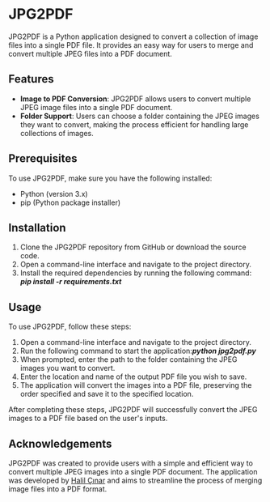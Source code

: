 # JPG2PDF

JPG2PDF is a Python application designed to convert a collection of image files into a single PDF file. It provides an easy way for users to merge and convert multiple JPEG files into a PDF document.

## Features

- **Image to PDF Conversion**: JPG2PDF allows users to convert multiple JPEG image files into a single PDF document.
- **Folder Support**: Users can choose a folder containing the JPEG images they want to convert, making the process efficient for handling large collections of images.

## Prerequisites

To use JPG2PDF, make sure you have the following installed:

- Python (version 3.x)
- pip (Python package installer)

## Installation

1. Clone the JPG2PDF repository from GitHub or download the source code.
2. Open a command-line interface and navigate to the project directory.
3. Install the required dependencies by running the following command: ***pip install -r requirements.txt***

## Usage

To use JPG2PDF, follow these steps:

1. Open a command-line interface and navigate to the project directory.
2. Run the following command to start the application:***python jpg2pdf.py***
3. When prompted, enter the path to the folder containing the JPEG images you want to convert.
4. Enter the location and name of the output PDF file you wish to save.
5. The application will convert the images into a PDF file, preserving the order specified and save it to the specified location.

After completing these steps, JPG2PDF will successfully convert the JPEG images to a PDF file based on the user's inputs.

## Acknowledgements

JPG2PDF was created to provide users with a simple and efficient way to convert multiple JPEG images into a single PDF document. The application was developed by [Halil Çınar](https://github.com/halil-cinar) and aims to streamline the process of merging image files into a PDF format.

